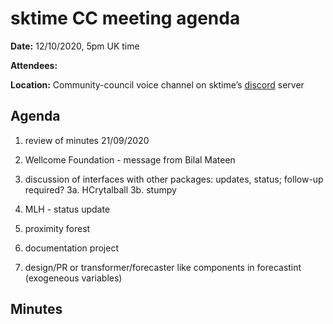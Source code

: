 # sktime CC meeting agenda

**Date:** 
12/10/2020, 5pm UK time

**Attendees:** 

**Location:** 
Community-council voice channel on sktime’s [discord](https://discord.gg/gqSab2K) server

## Agenda

1. review of minutes 21/09/2020

2. Wellcome Foundation - message from Bilal Mateen

3. discussion of interfaces with other packages: updates, status; follow-up required?
3a. HCrytalball
3b. stumpy

4. MLH - status update

5. proximity forest

6. documentation project
 
7. design/PR or transformer/forecaster like components in forecastint (exogeneous variables)


## Minutes


